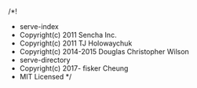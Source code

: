 /*!
 * serve-index
 * Copyright(c) 2011 Sencha Inc.
 * Copyright(c) 2011 TJ Holowaychuk
 * Copyright(c) 2014-2015 Douglas Christopher Wilson
 * serve-directory
 * Copyright(c) 2017- fisker Cheung
 * MIT Licensed
 */